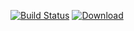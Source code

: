 [![Build Status](https://travis-ci.org/freemint/hypview.svg?branch=master)](https://travis-ci.org/freemint/hypview) [ ![Download](https://api.bintray.com/packages/freemint/freemint/hypview/images/download.svg) ](https://bintray.com/freemint/freemint/hypview/_latestVersion)
